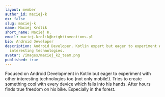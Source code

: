 ```yaml
---
layout: member
author_id: maciej-k
ex: false
slug: maciej-k
name: Maciej Królik
short_name: Maciej K.
email: maciej.krolik@brightinventions.pl
bio: Android Developer
description: Android Developer. Kotlin expert but eager to experiment with other
  interesting technologies.
avatar: /images/maciej_k2_team.png
published: true
---
```

Focused on Android Development in Kotlin but eager to experiment with other interesting technologies too (not only mobile!). Tries to create something cool with every device which falls into his hands. After hours finds true freedom on his bike. Especially in the forest.

